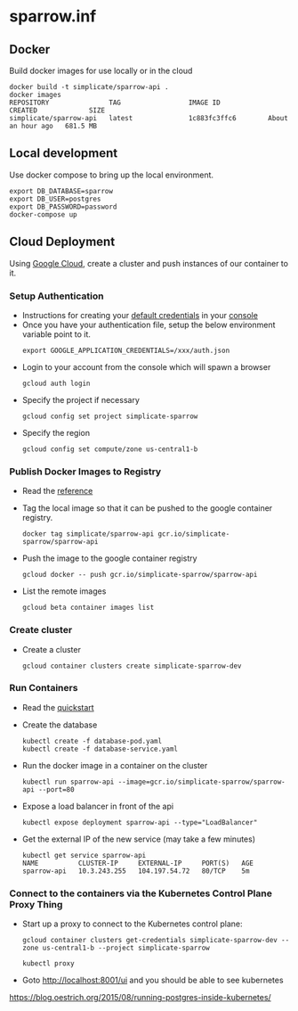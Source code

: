 # sparrow.inf

## Docker
Build docker images for use locally or in the cloud
```
docker build -t simplicate/sparrow-api .
docker images
REPOSITORY               TAG                 IMAGE ID            CREATED             SIZE
simplicate/sparrow-api   latest              1c883fc3ffc6        About an hour ago   681.5 MB
```

## Local development
Use docker compose to bring up the local environment.
```
export DB_DATABASE=sparrow
export DB_USER=postgres
export DB_PASSWORD=password
docker-compose up
```

## Cloud Deployment
Using [Google Cloud](https://console.cloud.google.com), create a cluster and push instances of our container to it.

### Setup Authentication
 - Instructions for creating your [default credentials](https://developers.google.com/identity/protocols/application-default-credentials)
   in your [console](https://console.developers.google.com/apis/credentials?project=simplicate-sparrow)
 - Once you have your authentication file, setup the below environment variable point to it.
   ```
   export GOOGLE_APPLICATION_CREDENTIALS=/xxx/auth.json
   ```
 - Login to your account from the console which will spawn a browser
    ```
    gcloud auth login
    ```
 - Specify the project if necessary
    ```
    gcloud config set project simplicate-sparrow
    ```
 - Specify the region
    ```
    gcloud config set compute/zone us-central1-b
    ```

### Publish Docker Images to Registry
 - Read the [reference](https://cloud.google.com/container-registry/docs/pushing)
 - Tag the local image so that it can be pushed to the google container registry.
    ```
    docker tag simplicate/sparrow-api gcr.io/simplicate-sparrow/sparrow-api
    ```

- Push the image to the google container registry
    ```
    gcloud docker -- push gcr.io/simplicate-sparrow/sparrow-api
    ```

- List the remote images
    ```
    gcloud beta container images list
    ```

### Create cluster

 - Create a cluster
    ```
    gcloud container clusters create simplicate-sparrow-dev
    ```

### Run Containers
 - Read the [quickstart](https://cloud.google.com/container-engine/docs/quickstart)

 - Create the database 
    ```
    kubectl create -f database-pod.yaml
    kubectl create -f database-service.yaml
    ```

 - Run the docker image in a container on the cluster
    ```
    kubectl run sparrow-api --image=gcr.io/simplicate-sparrow/sparrow-api --port=80
    ```

 - Expose a load balancer in front of the api
    ```
    kubectl expose deployment sparrow-api --type="LoadBalancer"
    ```

 - Get the external IP of the new service (may take a few minutes)
    ```
    kubectl get service sparrow-api
    NAME          CLUSTER-IP     EXTERNAL-IP     PORT(S)   AGE
    sparrow-api   10.3.243.255   104.197.54.72   80/TCP    5m
    ```

### Connect to the containers via the Kubernetes Control Plane Proxy Thing
 - Start up a proxy to connect to the Kubernetes control plane:
    ```
    gcloud container clusters get-credentials simplicate-sparrow-dev --zone us-central1-b --project simplicate-sparrow

    kubectl proxy
    ```
 - Goto [http://localhost:8001/ui](http://localhost:8001/ui) and you should be able to see kubernetes

https://blog.oestrich.org/2015/08/running-postgres-inside-kubernetes/
